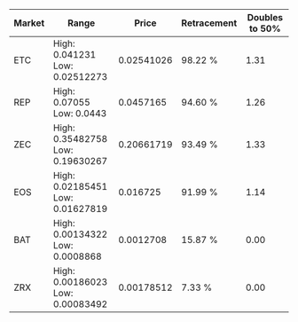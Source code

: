 | Market | Range | Price| Retracement | Doubles to 50% |
| --- | --- | --- | --- | --- |
| ETC | High: 0.041231<br />Low: 0.02512273 | 0.02541026 | 98.22 % | 1.31 |
| REP | High: 0.07055<br />Low: 0.0443 | 0.0457165 | 94.60 % | 1.26 |
| ZEC | High: 0.35482758<br />Low: 0.19630267 | 0.20661719 | 93.49 % | 1.33 |
| EOS | High: 0.02185451<br />Low: 0.01627819 | 0.016725 | 91.99 % | 1.14 |
| BAT | High: 0.00134322<br />Low: 0.0008868 | 0.0012708 | 15.87 % | 0.00 |
| ZRX | High: 0.00186023<br />Low: 0.00083492 | 0.00178512 | 7.33 % | 0.00 |
